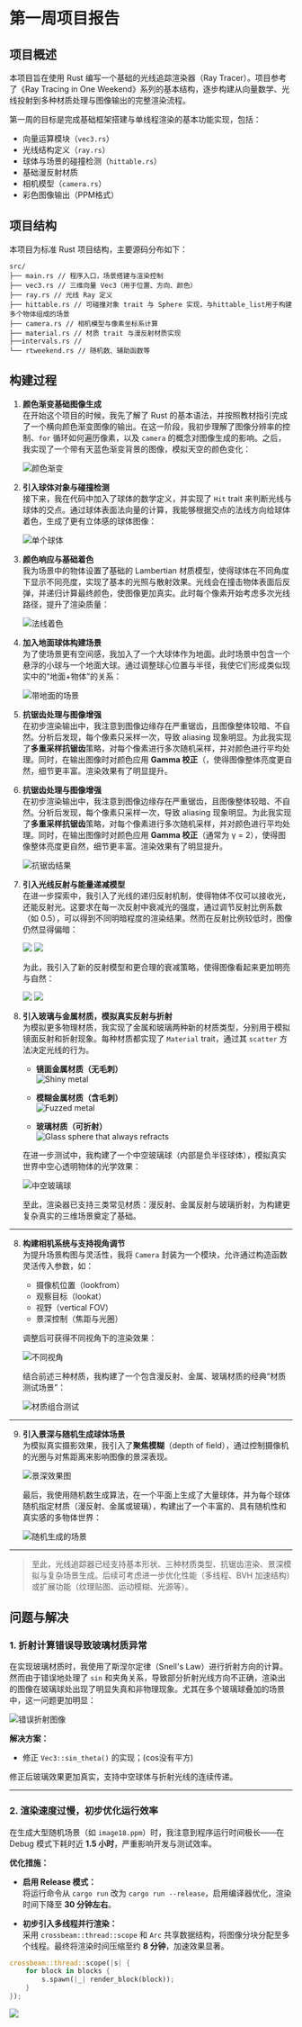 # 第一周项目报告

## 项目概述

本项目旨在使用 Rust 编写一个基础的光线追踪渲染器（Ray Tracer）。项目参考了《Ray Tracing in One Weekend》系列的基本结构，逐步构建从向量数学、光线投射到多种材质处理与图像输出的完整渲染流程。

第一周的目标是完成基础框架搭建与单线程渲染的基本功能实现，包括：

- 向量运算模块（`vec3.rs`）
- 光线结构定义（`ray.rs`）
- 球体与场景的碰撞检测（`hittable.rs`）
- 基础漫反射材质
- 相机模型（`camera.rs`）
- 彩色图像输出（PPM格式）

## 项目结构

本项目为标准 Rust 项目结构，主要源码分布如下：

```
src/
├── main.rs // 程序入口，场景搭建与渲染控制
├── vec3.rs // 三维向量 Vec3（用于位置、方向、颜色）
├── ray.rs // 光线 Ray 定义
├── hittable.rs // 可碰撞对象 trait 与 Sphere 实现，与hittable_list用于构建多个物体组成的场景
├── camera.rs // 相机模型与像素坐标系计算
├── material.rs // 材质 trait 与漫反射材质实现
├──intervals.rs //  
└── rtweekend.rs // 随机数、辅助函数等
```

## 构建过程

1. **颜色渐变基础图像生成**  
   在开始这个项目的时候，我先了解了 Rust 的基本语法，并按照教材指引完成了一个横向颜色渐变图像的输出。在这一阶段，我初步理解了图像分辨率的控制、`for` 循环如何遍历像素，以及 `camera` 的概念对图像生成的影响。之后，我实现了一个带有天蓝色渐变背景的图像，模拟天空的颜色变化：

   ![颜色渐变](converted_pngs/image.png)

2. **引入球体对象与碰撞检测**  
   接下来，我在代码中加入了球体的数学定义，并实现了 `Hit` trait 来判断光线与球体的交点。通过球体表面法向量的计算，我能够根据交点的法线方向给球体着色，生成了更有立体感的球体图像：

   ![单个球体](converted_pngs/image1.png)

3. **颜色响应与基础着色**  
   我为场景中的物体设置了基础的 Lambertian 材质模型，使得球体在不同角度下显示不同亮度，实现了基本的光照与散射效果。光线会在撞击物体表面后反弹，并递归计算最终颜色，使图像更加真实。此时每个像素开始考虑多次光线路径，提升了渲染质量：

   ![法线着色](converted_pngs/image2.png)

4. **加入地面球体构建场景**  
   为了使场景更有空间感，我加入了一个大球体作为地面。此时场景中包含一个悬浮的小球与一个地面大球。通过调整球心位置与半径，我使它们形成类似现实中的“地面+物体”的关系：

   ![带地面的场景](converted_pngs/image3.png)

5. **抗锯齿处理与图像增强**  
   在初步渲染输出中，我注意到图像边缘存在严重锯齿，且图像整体较暗、不自然。分析后发现，每个像素只采样一次，导致 aliasing 现象明显。为此我实现了**多重采样抗锯齿**策略，对每个像素进行多次随机采样，并对颜色进行平均处理。同时，在输出图像时对颜色应用 **Gamma 校正**（，使得图像整体亮度更自然，细节更丰富。渲染效果有了明显提升。

5. **抗锯齿处理与图像增强**  
   在初步渲染输出中，我注意到图像边缘存在严重锯齿，且图像整体较暗、不自然。分析后发现，每个像素只采样一次，导致 aliasing 现象明显。为此我实现了**多重采样抗锯齿**策略，对每个像素进行多次随机采样，并对颜色进行平均处理。同时，在输出图像时对颜色应用 **Gamma 校正**（通常为 γ = 2），使得图像整体亮度更自然，细节更丰富。渲染效果有了明显提升。

   ![抗锯齿结果](converted_pngs/image4.png)

6. **引入光线反射与能量递减模型**  
   在进一步探索中，我引入了光线的递归反射机制，使得物体不仅可以接收光，还能反射光。这要求在每一次反射中衰减光的强度，通过调节反射比例系数（如 0.5），可以得到不同明暗程度的渲染结果。然而在反射比例较低时，图像仍然显得偏暗：

   ![](converted_pngs/image5.png)
   ![](converted_pngs/image6.png)

   为此，我引入了新的反射模型和更合理的衰减策略，使得图像看起来更加明亮与自然：

   ![](converted_pngs/image7.png)
   ![](converted_pngs/image8.png)

7. **引入玻璃与金属材质，模拟真实反射与折射**  
   为模拟更多物理材质，我实现了金属和玻璃两种新的材质类型，分别用于模拟镜面反射和折射现象。每种材质都实现了 `Material` trait，通过其 `scatter` 方法决定光线的行为。

   - **镜面金属材质（无毛刺）**  
     ![Shiny metal](converted_pngs/image9.png)

   - **模糊金属材质（含毛刺）**  
     ![Fuzzed metal](converted_pngs/image10.png)

   - **玻璃材质（可折射）**  
     ![Glass sphere that always refracts](converted_pngs/image11.png)

   在进一步测试中，我构建了一个中空玻璃球（内部是负半径球体），模拟真实世界中空心透明物体的光学效果：

   ![中空玻璃球](converted_pngs/image13.png)

   至此，渲染器已支持三类常见材质：漫反射、金属反射与玻璃折射，为构建更复杂真实的三维场景奠定了基础。

---

8. **构建相机系统与支持视角调节**  
   为提升场景构图与灵活性，我将 `Camera` 封装为一个模块，允许通过构造函数灵活传入参数，如：

   - 摄像机位置（lookfrom）
   - 观察目标（lookat）
   - 视野（vertical FOV）
   - 景深控制（焦距与光圈）

   调整后可获得不同视角下的渲染效果：

   ![不同视角](converted_pngs/image14.png)

   结合前述三种材质，我构建了一个包含漫反射、金属、玻璃材质的经典“材质测试场景”：

   ![材质组合测试](converted_pngs/image16.png)

---

9. **引入景深与随机生成球体场景**  
   为模拟真实摄影效果，我引入了**聚焦模糊**（depth of field），通过控制摄像机的光圈与对焦距离来影响图像的景深表现。

   ![景深效果图](converted_pngs/image17.png)

   最后，我使用随机数生成算法，在一个平面上生成了大量球体，并为每个球体随机指定材质（漫反射、金属或玻璃），构建出了一个丰富的、具有随机性和真实感的多物体世界：

   ![随机生成的场景](converted_pngs/image19.png)

---

>  至此，光线追踪器已经支持基本形状、三种材质类型、抗锯齿渲染、景深模拟与复杂场景生成。后续可考虑进一步优化性能（多线程、BVH 加速结构）或扩展功能（纹理贴图、运动模糊、光源等）。


## 问题与解决

### 1. 折射计算错误导致玻璃材质异常

在实现玻璃材质时，我使用了斯涅尔定律（Snell's Law）进行折射方向的计算。然而由于错误地处理了 `sin` 和夹角关系，导致部分折射光线方向不正确，渲染出的图像在玻璃球处出现了明显失真和非物理现象。尤其在多个玻璃球叠加的场景中，这一问题更加明显：

![错误折射图像](converted_pngs/image12.png)

**解决方案：**
- 修正 `Vec3::sin_theta()` 的实现；(cos没有平方)

修正后玻璃效果更加真实，支持中空球体与折射光线的连续传递。

---

### 2. 渲染速度过慢，初步优化运行效率

在生成大型随机场景（如 `image18.ppm`）时，我注意到程序运行时间极长——在 Debug 模式下耗时近 **1.5 小时**，严重影响开发与测试效率。

**优化措施：**

- **启用 Release 模式：**  
  将运行命令从 `cargo run` 改为 `cargo run --release`，启用编译器优化，渲染时间下降至 **30 分钟左右**。

- **初步引入多线程并行渲染：**  
  采用 `crossbeam::thread::scope` 和 `Arc` 共享数据结构，将图像分块分配至多个线程。最终将渲染时间压缩至约 **8 分钟**，加速效果显著。

```rust
crossbeam::thread::scope(|s| {
    for block in blocks {
        s.spawn(|_| render_block(block));
    }
});
```

![](converted_pngs/image20.png)